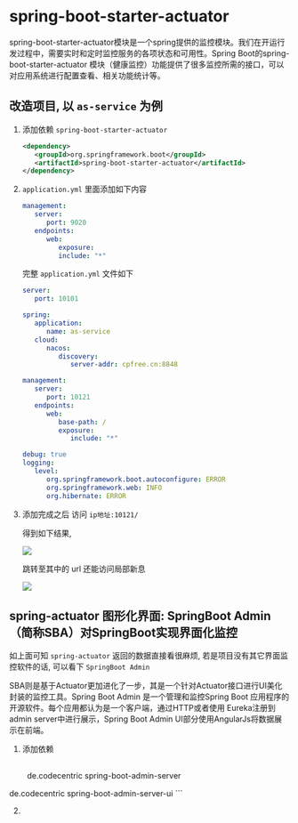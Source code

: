 # spring-boot-starter-actuator

spring-boot-starter-actuator模块是一个spring提供的监控模块。我们在开运行发过程中，需要实时和定时监控服务的各项状态和可用性。Spring Boot的spring-boot-starter-actuator 模块（健康监控）功能提供了很多监控所需的接口，可以对应用系统进行配置查看、相关功能统计等。

## 改造项目, 以 `as-service` 为例

1. 添加依赖 `spring-boot-starter-actuator`

   ```xml
   <dependency>
      <groupId>org.springframework.boot</groupId>
      <artifactId>spring-boot-starter-actuator</artifactId>
   </dependency>
   ```

2. `application.yml` 里面添加如下内容

   ```yaml
   management:
      server:
         port: 9020
      endpoints:
         web:
            exposure:
            include: "*"
   ```

   完整 `application.yml` 文件如下

   ```yml
   server:
      port: 10101

   spring:
      application:
         name: as-service
      cloud:
         nacos:
            discovery:
               server-addr: cpfree.cn:8848

   management:
      server:
         port: 10121
      endpoints:
         web:
            base-path: /
            exposure:
               include: "*"

   debug: true
   logging:
      level:
         org.springframework.boot.autoconfigure: ERROR
         org.springframework.web: INFO
         org.hibernate: ERROR
   ```

3. 添加完成之后 访问 `ip地址:10121/`

   得到如下结果, 

   ![](https://gitee.com/cpfree/picture-warehouse/raw/master/devops-note/1642492880494.png)

   跳转至其中的 url 还能访问局部新息

   ![](https://gitee.com/cpfree/picture-warehouse/raw/master/devops-note/1642492994513.png)


## spring-actuator 图形化界面: SpringBoot Admin（简称SBA）对SpringBoot实现界面化监控

如上面可知 `spring-actuator` 返回的数据直接看很麻烦, 若是项目没有其它界面监控软件的话, 可以看下 `SpringBoot Admin`

SBA则是基于Actuator更加进化了一步，其是一个针对Actuator接口进行UI美化封装的监控工具。Spring Boot Admin 是一个管理和监控Spring Boot 应用程序的开源软件。每个应用都认为是一个客户端，通过HTTP或者使用 Eureka注册到admin server中进行展示，Spring Boot Admin UI部分使用AngularJs将数据展示在前端。

1. 添加依赖

   ```xml
　　<!--SBA Server-->
   <dependency>
      <groupId>de.codecentric</groupId>
      <artifactId>spring-boot-admin-server</artifactId>
   </dependency>
   <!--SBA Server UI-->
   <dependency>
      <groupId>de.codecentric</groupId>
      <artifactId>spring-boot-admin-server-ui</artifactId>
   </dependency>
   ```

2. 
